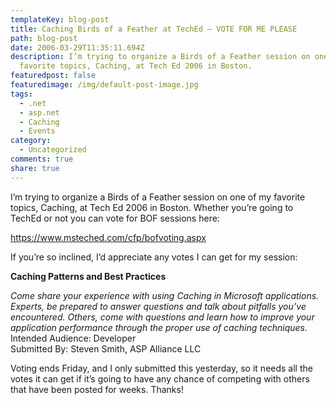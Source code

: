 ```yaml
---
templateKey: blog-post
title: Caching Birds of a Feather at TechEd — VOTE FOR ME PLEASE
path: blog-post
date: 2006-03-29T11:35:11.694Z
description: I’m trying to organize a Birds of a Feather session on one of my
  favorite topics, Caching, at Tech Ed 2006 in Boston.
featuredpost: false
featuredimage: /img/default-post-image.jpg
tags:
  - .net
  - asp.net
  - Caching
  - Events
category:
  - Uncategorized
comments: true
share: true
---
```

<!--StartFragment-->

I’m trying to organize a Birds of a Feather session on one of my favorite topics, Caching, at Tech Ed 2006 in Boston. Whether you’re going to TechEd or not you can vote for BOF sessions here:

<https://www.msteched.com/cfp/bofvoting.aspx>

If you’re so inclined, I’d appreciate any votes I can get for my session:

**Caching Patterns and Best Practices**

*Come share your experience with using Caching in Microsoft applications. Experts, be prepared to answer questions and talk about pitfalls you’ve encountered. Others, come with questions and learn how to improve your application performance through the proper use of caching techniques.*\
Intended Audience: Developer\
Submitted By: Steven Smith, ASP Alliance LLC

Voting ends Friday, and I only submitted this yesterday, so it needs all the votes it can get if it’s going to have any chance of competing with others that have been posted for weeks. Thanks!

<!--EndFragment-->